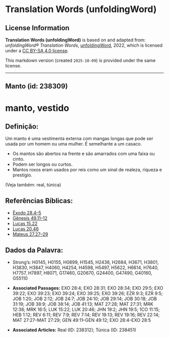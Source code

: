 # Translation Words (unfoldingWord)

## License Information

**Translation Words (unfoldingWord)** is based on and adapted from: _unfoldingWord® Translation Words_, [unfoldingWord](https://unfoldingword.org/utw), 2022, which is licensed under a [CC BY-SA 4.0 license](https://creativecommons.org/licenses/by-sa/4.0/legalcode.en).

This markdown version (created `2025-10-09`) is provided under the same license.



--------------------------------

## Manto (id: 238309)

manto, vestido
==============

Definição:
----------

Um manto é uma vestimenta externa com mangas longas que pode ser usada por um homem ou uma mulher. É semelhante a um casaco.

* Os mantos são abertos na frente e são amarrados com uma faixa ou cinto.
* Podem ser longos ou curtos.
* Mantos roxos eram usados por reis como um sinal de realeza, riqueza e prestígio.

(Veja também: real, túnica)

Referências Bíblicas:
---------------------

* [Êxodo 28\.4–5](https://ref.ly/Exod28:4-Exod28:5)
* [Gênesis 49\.11–12](https://ref.ly/Gen49:11-Gen49:12)
* [Lucas 15\.22](https://ref.ly/Luke15:22)
* [Lucas 20\.46](https://ref.ly/Luke20:46)
* [Mateus 27\.27–29](https://ref.ly/Matt27:27-Matt27:29)

Dados da Palavra:
-----------------

* Strong’s: H0145, H0155, H0899, H1545, H2436, H2684, H3671, H3801, H3830, H3847, H4060, H4254, H4598, H5497, H5622, H6614, H7640, H7757, H7897, H8071, G17460, G20670, G24400, G47490, G40160, G55110

* **Associated Passages:** EXO 28:4; EXO 28:31; EXO 28:34; EXO 29:5; EXO 39:22; EXO 39:23; EXO 39:24; EXO 39:25; EXO 39:26; EZR 9:3; EZR 9:5; JOB 1:20; JOB 2:12; JOB 24:7; JOB 24:10; JOB 29:14; JOB 30:18; JOB 31:19; JOB 38:9; JOB 38:14; JOB 41:13; MAT 27:28; MAT 27:31; MRK 12:38; MRK 16:5; LUK 15:22; LUK 20:46; JHN 19:2; JHN 19:5; 1CO 11:15; HEB 1:12; REV 6:11; REV 7:9; REV 7:14; REV 19:13; REV 19:16; REV 22:14; MAT 27:27–MAT 27:29; GEN 49:11–GEN 49:12; EXO 28:4–EXO 28:5
* **Associated Articles:** Real (ID: 238312); Túnica (ID: 238451)

